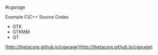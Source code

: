 #cgarage

Example C\C++ Source Codes
* GTK
* GTKMM
* QT


[http://thetacore.github.io/cgarage](http://thetacore.github.io/cgarage)
